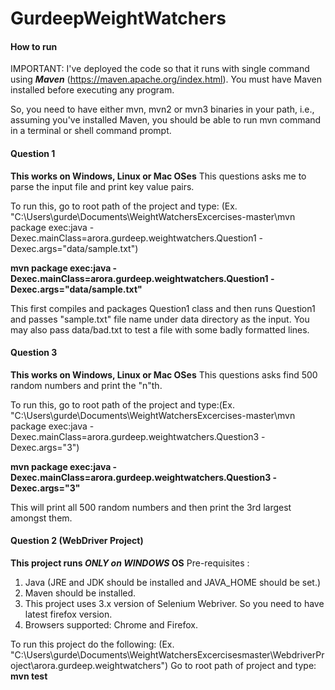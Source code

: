 # GurdeepWeightWatchers

#### How to run ####
IMPORTANT: I've deployed the code so that it runs with single command using **_Maven_** (https://maven.apache.org/index.html). You must have Maven installed before executing any program.

So, you need to have either mvn, mvn2 or mvn3 binaries in your path, i.e., assuming you've installed Maven, you should be able to run mvn command in a terminal or shell command prompt.

#### Question 1 ####
**This works on Windows, Linux or Mac OSes**
This questions asks me to parse the input file and print key value pairs.

To run this, go to root path of the project and type: (Ex. "C:\Users\gurde\Documents\WeightWatchersExcercises-master\mvn package exec:java -Dexec.mainClass=arora.gurdeep.weightwatchers.Question1 -Dexec.args="data/sample.txt")

**mvn package exec:java -Dexec.mainClass=arora.gurdeep.weightwatchers.Question1 -Dexec.args="data/sample.txt"**

This first compiles and packages Question1 class and then runs Question1 and passes "sample.txt" file name under data directory as the input. You may also pass data/bad.txt to test a file with some badly formatted lines.


#### Question 3 ####
**This works on Windows, Linux or Mac OSes**
This questions asks find 500 random numbers and print the "n"th.

To run this, go to root path of the project and type:(Ex. "C:\Users\gurde\Documents\WeightWatchersExcercises-master\mvn package exec:java -Dexec.mainClass=arora.gurdeep.weightwatchers.Question3 -Dexec.args="3")

**mvn package exec:java -Dexec.mainClass=arora.gurdeep.weightwatchers.Question3 -Dexec.args="3"**

This will print all 500 random numbers and then print the 3rd largest amongst them.

#### Question 2 (WebDriver Project) 
**This project runs _ONLY on WINDOWS_ OS**
Pre-requisites : 
1. Java (JRE and JDK should be installed and JAVA_HOME should be set.)
2. Maven should be installed.
3. This project uses 3.x version of Selenium Webriver. So you need to have latest firefox version.
4. Browsers supported: Chrome and Firefox.

To run this project do the following: (Ex. "C:\Users\gurde\Documents\WeightWatchersExcercisesmaster\WebdriverProject\arora.gurdeep.weightwatchers")
Go to root path of project and type: **mvn test**
